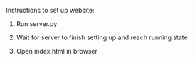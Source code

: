 Instructions to set up website:

1. Run server.py

2. Wait for server to finish setting up and reach running state

3. Open index.html in browser